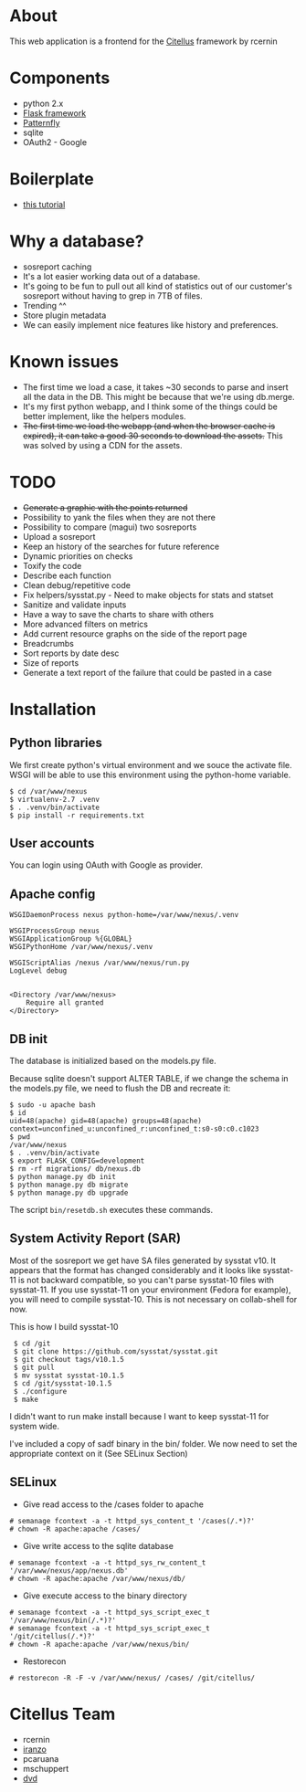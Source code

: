 # About

This web application is a frontend for the [Citellus](https://github.com/zerodayz/citellus) framework by rcernin

# Components

* python 2.x
* [Flask framework](http://flask.pocoo.org/)
* [Patternfly](http://www.patternfly.org)
* sqlite
* OAuth2 - Google


# Boilerplate

* [this tutorial](https://scotch.io/tutorials/build-a-crud-web-app-with-python-and-flask-part-one)


# Why a database?

* sosreport caching
* It's a lot easier working data out of a database. 
* It's going to be fun to pull out all kind of statistics out of our customer's sosreport without having to grep in 7TB of files.
* Trending ^^
* Store plugin metadata
* We can easily implement nice features like history and preferences.

# Known issues
* The first time we load a case, it takes ~30 seconds to parse and insert all the data in the DB. This might be because that we're using db.merge.
* It's my first python webapp, and I think some of the things could be better implement, like the helpers modules.
* ~~The first time we load the webapp (and when the browser cache is expired), it can take a good 30 seconds to download the assets.~~ This was solved by using a CDN for the assets.

# TODO
* ~~Generate a graphic with the points returned~~
* Possibility to yank the files when they are not there
* Possibility to compare (magui) two sosreports
* Upload a sosreport
* Keep an history of the searches for future reference
* Dynamic priorities on checks
* Toxify the code
* Describe each function
* Clean debug/repetitive code
* Fix helpers/sysstat.py - Need to make objects for stats and statset
* Sanitize and validate inputs
* Have a way to save the charts to share with others
* More advanced filters on metrics
* Add current resource graphs on the side of the report page
* Breadcrumbs
* Sort reports by date desc
* Size of reports 
* Generate a text report of the failure that could be pasted in a case

# Installation
## Python libraries

We first create python's virtual environment and we souce the activate file. WSGI will be able to use this environment using the python-home variable.

```
$ cd /var/www/nexus
$ virtualenv-2.7 .venv
$ . .venv/bin/activate
$ pip install -r requirements.txt
```

## User accounts

You can login using OAuth with Google as provider.

## Apache config

```
WSGIDaemonProcess nexus python-home=/var/www/nexus/.venv

WSGIProcessGroup nexus
WSGIApplicationGroup %{GLOBAL}
WSGIPythonHome /var/www/nexus/.venv

WSGIScriptAlias /nexus /var/www/nexus/run.py
LogLevel debug


<Directory /var/www/nexus>
    Require all granted
</Directory>
```

## DB init

The database is initialized based on the models.py file.

Because sqlite doesn't support ALTER TABLE, if we change the schema in the models.py file, we need to flush the DB and recreate it:

```
$ sudo -u apache bash
$ id
uid=48(apache) gid=48(apache) groups=48(apache) context=unconfined_u:unconfined_r:unconfined_t:s0-s0:c0.c1023
$ pwd
/var/www/nexus
$ . .venv/bin/activate
$ export FLASK_CONFIG=development
$ rm -rf migrations/ db/nexus.db
$ python manage.py db init
$ python manage.py db migrate
$ python manage.py db upgrade
 ```

 The script `bin/resetdb.sh` executes these commands.

## System Activity Report (SAR)
Most of the sosreport we get have SA files generated by sysstat v10. It appears that the format has changed considerably and it looks like sysstat-11 is not backward compatible, so you can't parse sysstat-10 files with sysstat-11. If you use sysstat-11 on your environment (Fedora for example), you will need to compile sysstat-10. This is not necessary on collab-shell for now.

This is how I build sysstat-10
```
 $ cd /git
 $ git clone https://github.com/sysstat/sysstat.git
 $ git checkout tags/v10.1.5
 $ git pull
 $ mv sysstat sysstat-10.1.5
 $ cd /git/sysstat-10.1.5
 $ ./configure
 $ make
```
I didn't want to run make install because I want to keep sysstat-11 for system wide.

I've included a copy of sadf binary in the bin/ folder. We now need to set the appropriate context on it (See SELinux Section)

## SELinux
* Give read access to the /cases folder to apache
```
# semanage fcontext -a -t httpd_sys_content_t '/cases(/.*)?'
# chown -R apache:apache /cases/
```

* Give write access to the sqlite database
```
# semanage fcontext -a -t httpd_sys_rw_content_t '/var/www/nexus/app/nexus.db'
# chown -R apache:apache /var/www/nexus/db/
```

* Give execute access to the binary directory
```
# semanage fcontext -a -t httpd_sys_script_exec_t '/var/www/nexus/bin(/.*)?'
# semanage fcontext -a -t httpd_sys_script_exec_t '/git/citellus(/.*)?'
# chown -R apache:apache /var/www/nexus/bin/
```

* Restorecon
```
# restorecon -R -F -v /var/www/nexus/ /cases/ /git/citellus/
```

# Citellus Team

* rcernin
* [iranzo](https://iranzo.github.io/)
* pcaruana
* mschuppert
* [dvd](https://valleedelisle.com)
